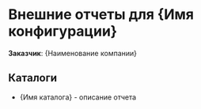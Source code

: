 # Внешние отчеты для {Имя конфигурации}

**Заказчик**: {Наименование компании}

## Каталоги

* {Имя каталога} - описание отчета
